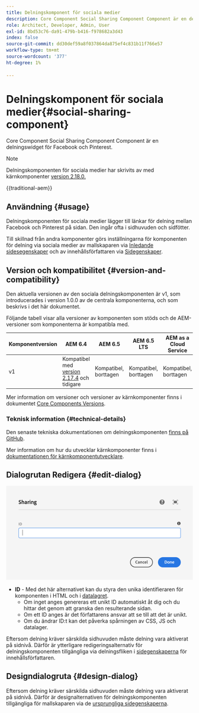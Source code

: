 ```yaml
---
title: Delningskomponent för sociala medier
description: Core Component Social Sharing Component Component är en delningswidget för Facebook och Pinterest.
role: Architect, Developer, Admin, User
exl-id: 8bd53c76-da91-479b-b416-f978682a3d43
index: false
source-git-commit: dd30def59a8f037864da875ef4c831b11f766e57
workflow-type: tm+mt
source-wordcount: '377'
ht-degree: 1%

---
```



# Delningskomponent för sociala medier{#social-sharing-component}

Core Component Social Sharing Component Component är en delningswidget för Facebook och Pinterest.

>[!NOTE]
>
>Delningskomponenten för sociala medier har skrivits av med kärnkomponenter [version 2.18.0.](/help/versions.md)

{{traditional-aem}}

## Användning {#usage}

Delningskomponenten för sociala medier lägger till länkar för delning mellan Facebook och Pinterest på sidan. Den ingår ofta i sidhuvuden och sidfötter.

Till skillnad från andra komponenter görs inställningarna för komponenten för delning via sociala medier av mallskaparen via [Inledande sidesegenskaper](https://experienceleague.adobe.com/docs/experience-manager-cloud-service/sites/authoring/features/templates.html?lang=sv-SE) och av innehållsförfattaren via [Sidegenskaper](https://experienceleague.adobe.com/docs/experience-manager-cloud-service/sites/authoring/fundamentals/page-properties.html?lang=sv-SE).

## Version och kompatibilitet {#version-and-compatibility}

Den aktuella versionen av den sociala delningskomponenten är v1, som introducerades i version 1.0.0 av de centrala komponenterna, och som beskrivs i det här dokumentet.

Följande tabell visar alla versioner av komponenten som stöds och de AEM-versioner som komponenterna är kompatibla med.

| Komponentversion | AEM 6.4 | AEM 6.5 | AEM 6.5 LTS | AEM as a Cloud Service |
|--- |--- |--- |---|---|
| v1 | Kompatibel med <br>[version 2.17.4](/help/versions.md) och tidigare | Kompatibel, borttagen | Kompatibel, borttagen | Kompatibel, borttagen |

Mer information om versioner och versioner av kärnkomponenter finns i dokumentet [Core Components Versions](/help/versions.md).

### Teknisk information {#technical-details}

Den senaste tekniska dokumentationen om delningskomponenten [finns på GitHub](https://adobe.com/go/aem_cmp_tech_sharing_v1).

Mer information om hur du utvecklar kärnkomponenter finns i [dokumentationen för kärnkomponentutvecklare](/help/developing/overview.md).

## Dialogrutan Redigera {#edit-dialog}

![Redigeringsdialogrutan för delningskomponenten](/help/assets/sharing-edit.png)

* **ID** - Med det här alternativet kan du styra den unika identifieraren för komponenten i HTML och i [datalagret](/help/developing/data-layer/overview.md).
   * Om inget anges genereras ett unikt ID automatiskt åt dig och du hittar det genom att granska den resulterande sidan.
   * Om ett ID anges är det författarens ansvar att se till att det är unikt.
   * Om du ändrar ID:t kan det påverka spårningen av CSS, JS och datalager.

Eftersom delning kräver särskilda sidhuvuden måste delning vara aktiverat på sidnivå. Därför är ytterligare redigeringsalternativ för delningskomponenten tillgängliga via delningsfliken i [sidegenskaperna](https://experienceleague.adobe.com/docs/experience-manager-cloud-service/sites/authoring/fundamentals/page-properties.html?lang=sv-SE) för innehållsförfattaren.

## Designdialogruta {#design-dialog}

Eftersom delning kräver särskilda sidhuvuden måste delning vara aktiverat på sidnivå. Därför är designalternativen för delningskomponenten tillgängliga för mallskaparen via de [ursprungliga sidegenskaperna](https://experienceleague.adobe.com/docs/experience-manager-cloud-service/sites/authoring/features/templates.html?lang=sv-SE).
